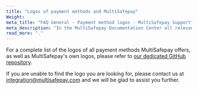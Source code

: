 ```yaml
---
title: "Logos of payment methods and MultiSafepay"
Weight:
meta_title: "FAQ General - Payment method logos - MultiSafepay Support"
meta_description: "In the MultiSafepay Documentation Center all relevant information regarding our Plugins and API. As well as Support pages for Payment Method, Tools and General Questions. You can also find the contact details of our Support Team and Integration Team."
read_more: "."
---
```


For a complete list of the logos of all payment methods MultiSafepay offers, as well as MultiSafepay's own logos, please refer to [our dedicated GitHub repository](https://github.com/MultiSafepay/msp-payment-logoicons).


If you are unable to find the logo you are looking for, please contact us at <integration@multisafepay.com> and we will be glad to assist you further.